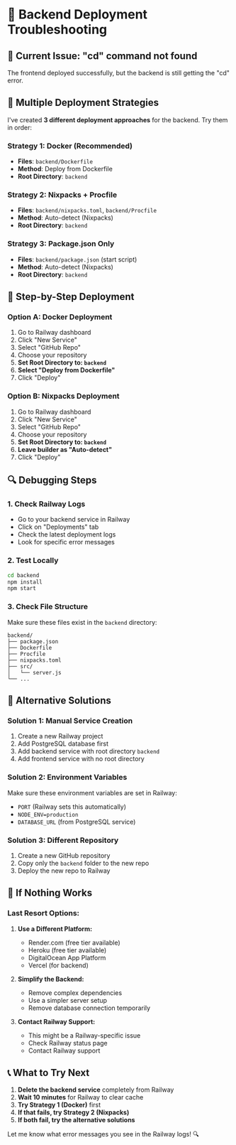 # 🔧 Backend Deployment Troubleshooting

## 🚨 **Current Issue: "cd" command not found**

The frontend deployed successfully, but the backend is still getting the "cd" error.

## 🎯 **Multiple Deployment Strategies**

I've created **3 different deployment approaches** for the backend. Try them in order:

### **Strategy 1: Docker (Recommended)**
- **Files**: `backend/Dockerfile`
- **Method**: Deploy from Dockerfile
- **Root Directory**: `backend`

### **Strategy 2: Nixpacks + Procfile**
- **Files**: `backend/nixpacks.toml`, `backend/Procfile`
- **Method**: Auto-detect (Nixpacks)
- **Root Directory**: `backend`

### **Strategy 3: Package.json Only**
- **Files**: `backend/package.json` (start script)
- **Method**: Auto-detect (Nixpacks)
- **Root Directory**: `backend`

## 🚀 **Step-by-Step Deployment**

### **Option A: Docker Deployment**
1. Go to Railway dashboard
2. Click "New Service"
3. Select "GitHub Repo"
4. Choose your repository
5. **Set Root Directory to: `backend`**
6. **Select "Deploy from Dockerfile"**
7. Click "Deploy"

### **Option B: Nixpacks Deployment**
1. Go to Railway dashboard
2. Click "New Service"
3. Select "GitHub Repo"
4. Choose your repository
5. **Set Root Directory to: `backend`**
6. **Leave builder as "Auto-detect"**
7. Click "Deploy"

## 🔍 **Debugging Steps**

### **1. Check Railway Logs**
- Go to your backend service in Railway
- Click on "Deployments" tab
- Check the latest deployment logs
- Look for specific error messages

### **2. Test Locally**
```bash
cd backend
npm install
npm start
```

### **3. Check File Structure**
Make sure these files exist in the `backend` directory:
```
backend/
├── package.json
├── Dockerfile
├── Procfile
├── nixpacks.toml
├── src/
│   └── server.js
└── ...
```

## 🎯 **Alternative Solutions**

### **Solution 1: Manual Service Creation**
1. Create a new Railway project
2. Add PostgreSQL database first
3. Add backend service with root directory `backend`
4. Add frontend service with no root directory

### **Solution 2: Environment Variables**
Make sure these environment variables are set in Railway:
- `PORT` (Railway sets this automatically)
- `NODE_ENV=production`
- `DATABASE_URL` (from PostgreSQL service)

### **Solution 3: Different Repository**
1. Create a new GitHub repository
2. Copy only the `backend` folder to the new repo
3. Deploy the new repo to Railway

## 🚨 **If Nothing Works**

### **Last Resort Options:**

1. **Use a Different Platform:**
   - Render.com (free tier available)
   - Heroku (free tier available)
   - DigitalOcean App Platform
   - Vercel (for backend)

2. **Simplify the Backend:**
   - Remove complex dependencies
   - Use a simpler server setup
   - Remove database connection temporarily

3. **Contact Railway Support:**
   - This might be a Railway-specific issue
   - Check Railway status page
   - Contact Railway support

## 📞 **What to Try Next**

1. **Delete the backend service** completely from Railway
2. **Wait 10 minutes** for Railway to clear cache
3. **Try Strategy 1 (Docker)** first
4. **If that fails, try Strategy 2 (Nixpacks)**
5. **If both fail, try the alternative solutions**

Let me know what error messages you see in the Railway logs! 🔍
